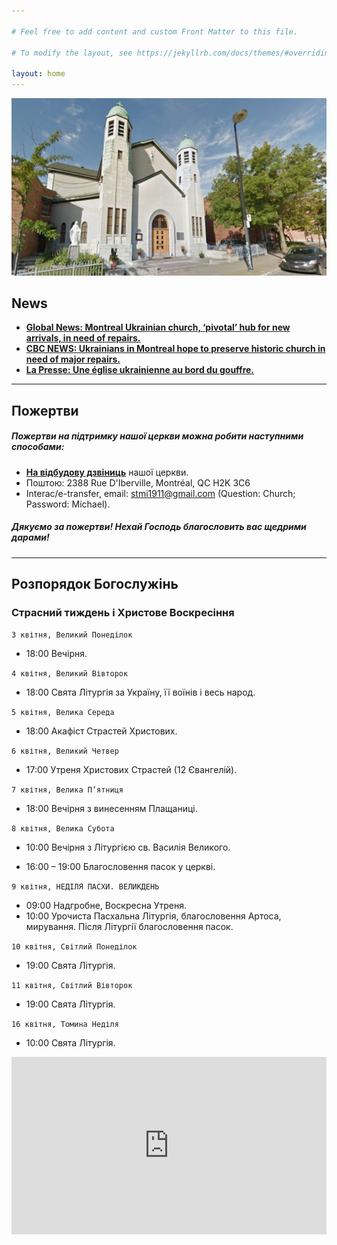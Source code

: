 ```yaml
---

# Feel free to add content and custom Front Matter to this file.

# To modify the layout, see https://jekyllrb.com/docs/themes/#overriding-theme-defaults

layout: home
---
```

![Church](assets/img/church_1.jpg)


## <b>News</b>

* <b><a href="https://globalnews.ca/news/9546247/montreal-ukrainian-church-repairs/?fbclid=IwAR2aQq4UUnmsuRxSgh1RTgqdFhHqu3waPm5Ve0uF2_ID33JVZylNnEYPhtE">
  Global News: Montreal Ukrainian church, ‘pivotal’ hub for new arrivals, in need of repairs.</a></b>
* <b><a href="https://www.cbc.ca/news/canada/montreal/ukrainian-church-repairs-parish-1.6776865">CBC NEWS: Ukrainians in
  Montreal hope to preserve historic church in need of major repairs.</a></b>
* <b><a href="https://www.lapresse.ca/actualites/grand-montreal/2023-03-12/centre-sud/une-eglise-ukrainienne-au-bord-du-gouffre.php">
  La Presse: Une église ukrainienne au bord du gouffre.</a></b>

<hr>


## <b>Пожертви</b>

##### <b>Пожертви на підтримку нашої церкви можна робити наступними способами:</b>

* <b><a href="https://www.gofundme.com/f/church-building-needs-repairs"> На відбудову дзвіниць</a></b> нашої церкви.
* Поштою: 2388 Rue D'Iberville, Montréal, QC H2K 3C6
* Interac/e-transfer, email: stmi1911@gmail.com (Question: Church; Password: Michael).


##### <b>Дякуємо за пожертви! Нехай Господь благословить вас щедрими дарами! </b>

<hr>

## <b>Розпорядок Богослужінь</b>

### <b> Страсний тиждень і Христове Воскресіння </b>

`3 квітня, Великий Понеділок`

* 18:00  Вечірня.

`4 квітня, Великий Вівторок`

* 18:00  Свята Літургія за Україну, її воїнів і весь народ.

`5 квітня, Велика Середа` 

* 18:00 Акафіст Страстей Христових.

`6 квітня, Великий Четвер` 

* 17:00  Утреня Христових Страстей (12 Євангелій).

`7 квітня, Велика П’ятниця`

* 18:00  Вечірня з винесенням Плащаниці.

`8 квітня, Велика Субота`

* 10:00  Вечірня з Літургією св. Василія Великого.

* 16:00 – 19:00   Благословення пасок у церкві.

`9 квітня, НЕДІЛЯ ПАСХИ. ВЕЛИКДЕНЬ`

* 09:00  Надгробне, Воскресна Утреня.
* 10:00  Урочиста Пасхальна Літургія, благословення  Артоса, мирування. Після Літургії благословення пасок.

`10 квітня, Світлий Понеділок`
* 19:00 Свята Літургія.

`11 квітня, Світлий Вівторок` 
* 19:00 Свята Літургія.

`16 квітня, Томина Неділя`
* 10:00 Свята Літургія.


<div style="position: relative;
  overflow: hidden;
  width: 100%;
  padding-top: 56.25%;">
    <iframe style="position: absolute;
top: 0;
left: 0;
bottom: 0;
right: 0;
width: 100%;
height: 100%;" src="https://www.youtube.com/embed/YK1-bxgVvSw?&autoplay=1" frameborder="0"></iframe>
</div>
